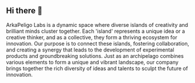 ## Hi there 👋
ArkaPeligo Labs is a dynamic space where diverse islands of creativity and brilliant minds cluster together. Each 'island' represents a unique idea or a creative thinker, and as a collective, they form a thriving ecosystem for innovation. Our purpose is to connect these islands, fostering collaboration, and creating a synergy that leads to the development of experimental products and groundbreaking solutions. Just as an archipelago combines various elements to form a unique and vibrant landscape, our company brings together the rich diversity of ideas and talents to sculpt the future of innovation.
